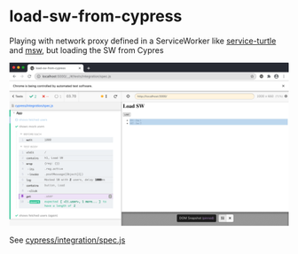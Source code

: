 # load-sw-from-cypress

Playing with network proxy defined in a ServiceWorker like [service-turtle](https://github.com/bahmutov/service-turtle) and [msw](https://github.com/mswjs/msw), but loading the SW from Cypres

![Spec](images/mock-test.png)

See [cypress/integration/spec.js](cypress/integration/spec.js)
